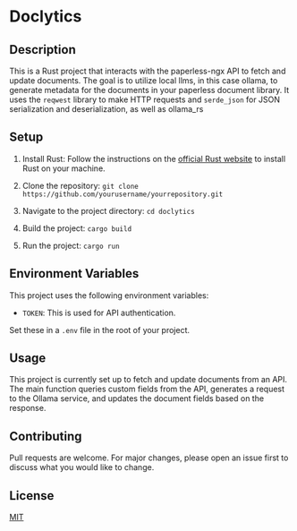 # Doclytics

## Description

This is a Rust project that interacts with the paperless-ngx API to fetch and update documents. The goal is to utilize local llms, in this case ollama, to generate metadata for the documents in your paperless document library.
It uses the `reqwest` library to make HTTP requests and `serde_json` for JSON serialization and deserialization, as well as ollama_rs

## Setup

1. Install Rust: Follow the instructions on the [official Rust website](https://www.rust-lang.org/tools/install) to install Rust on your machine.

2. Clone the repository: `git clone https://github.com/yourusername/yourrepository.git`

3. Navigate to the project directory: `cd doclytics`

4. Build the project: `cargo build`

5. Run the project: `cargo run`

## Environment Variables

This project uses the following environment variables:

- `TOKEN`: This is used for API authentication.

Set these in a `.env` file in the root of your project.

## Usage

This project is currently set up to fetch and update documents from an API. The main function queries custom fields from the API, generates a request to the Ollama service, and updates the document fields based on the response.

## Contributing

Pull requests are welcome. For major changes, please open an issue first to discuss what you would like to change.

## License

[MIT](https://choosealicense.com/licenses/mit/)
